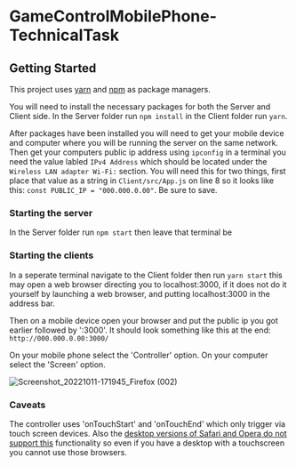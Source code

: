 # GameControlMobilePhone-TechnicalTask

## Getting Started
This project uses [yarn](https://classic.yarnpkg.com/lang/en/docs/install/) and [npm](https://docs.npmjs.com/downloading-and-installing-node-js-and-npm) as package managers. 

You will need to install the necessary packages for both the Server and Client side. In the Server folder run `npm install` in the Client folder run `yarn`.

After packages have been installed you will need to get your mobile device and computer where you will be running the server on the same network. Then get your computers public ip address using `ipconfig` in a terminal you need the value labled `IPv4 Address` which should be located under the `Wireless LAN adapter Wi-Fi:` section. You will need this for two things, first place that value as a string in `Client/src/App.js` on line 8 so it looks like this: `const PUBLIC_IP = "000.000.0.00"`. Be sure to save.

### Starting the server

In the Server folder run `npm start` then leave that terminal be

### Starting the clients

In a seperate terminal navigate to the Client folder then run `yarn start` this may open a web browser directing you to localhost:3000, if it does not do it yourself by launching a web browser, and putting localhost:3000 in the address bar. 

Then on a mobile device open your browser and put the public ip you got earlier followed by ':3000'. It should look something like this at the end: `http://000.000.0.00:3000/`

On your mobile phone select the 'Controller' option.
On your computer select the 'Screen' option.

![Screenshot_20221011-171945_Firefox (002)](https://user-images.githubusercontent.com/39275549/195201499-a85763dd-dcc6-44c1-9bee-2a7adb9a92d0.jpg)

### Caveats

The controller uses 'onTouchStart' and 'onTouchEnd' which only trigger via touch screen devices. Also the [desktop versions of Safari and Opera do not support this](https://developer.mozilla.org/en-US/docs/Web/API/Element/touchstart_event#browser_compatibility) functionality so even if you have a desktop with a touchscreen you cannot use those browsers. 
